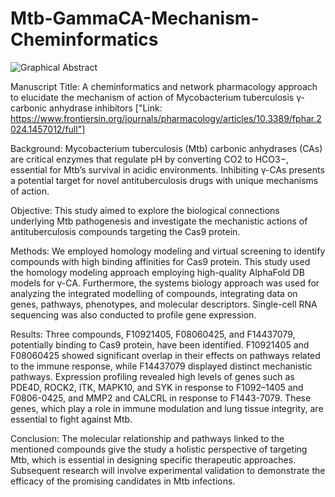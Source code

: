 # Mtb-GammaCA-Mechanism-Cheminformatics
![Graphical Abstract ](https://github.com/user-attachments/assets/03670641-6c5c-4456-9f95-2631b5633543)


Manuscript Title: A cheminformatics and network pharmacology approach to elucidate the mechanism of action of Mycobacterium tuberculosis γ-carbonic anhydrase inhibitors ["Link: https://www.frontiersin.org/journals/pharmacology/articles/10.3389/fphar.2024.1457012/full"]


Background: Mycobacterium tuberculosis (Mtb) carbonic anhydrases (CAs) are critical enzymes that regulate pH by converting CO2 to HCO3−, essential for Mtb’s survival in acidic environments. Inhibiting γ-CAs presents a potential target for novel antituberculosis drugs with unique mechanisms of action.

Objective: This study aimed to explore the biological connections underlying Mtb pathogenesis and investigate the mechanistic actions of antituberculosis compounds targeting the Cas9 protein.

Methods: We employed homology modeling and virtual screening to identify compounds with high binding affinities for Cas9 protein. This study used the homology modeling approach employing high-quality AlphaFold DB models for γ-CA. Furthermore, the systems biology approach was used for analyzing the integrated modelling of compounds, integrating data on genes, pathways, phenotypes, and molecular descriptors. Single-cell RNA sequencing was also conducted to profile gene expression.

Results: Three compounds, F10921405, F08060425, and F14437079, potentially binding to Cas9 protein, have been identified. F10921405 and F08060425 showed significant overlap in their effects on pathways related to the immune response, while F14437079 displayed distinct mechanistic pathways. Expression profiling revealed high levels of genes such as PDE4D, ROCK2, ITK, MAPK10, and SYK in response to F1092–1405 and F0806-0425, and MMP2 and CALCRL in response to F1443-7079. These genes, which play a role in immune modulation and lung tissue integrity, are essential to fight against Mtb.

Conclusion: The molecular relationship and pathways linked to the mentioned compounds give the study a holistic perspective of targeting Mtb, which is essential in designing specific therapeutic approaches. Subsequent research will involve experimental validation to demonstrate the efficacy of the promising candidates in Mtb infections.
